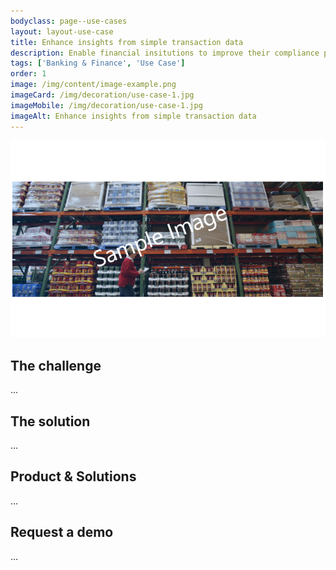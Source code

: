 ```yaml
---
bodyclass: page--use-cases
layout: layout-use-case
title: Enhance insights from simple transaction data
description: Enable financial insitutions to improve their compliance process by enriching transaction data with supplementary metadata and insights.
tags: ['Banking & Finance', 'Use Case']
order: 1
image: /img/content/image-example.png
imageCard: /img/decoration/use-case-1.jpg
imageMobile: /img/decoration/use-case-1.jpg 
imageAlt: Enhance insights from simple transaction data
---
```

![Enhance insights from simple transaction data](/img/sample-usecase.png)

## The challenge

...

## The solution

...

## Product & Solutions

...

## Request a demo

...